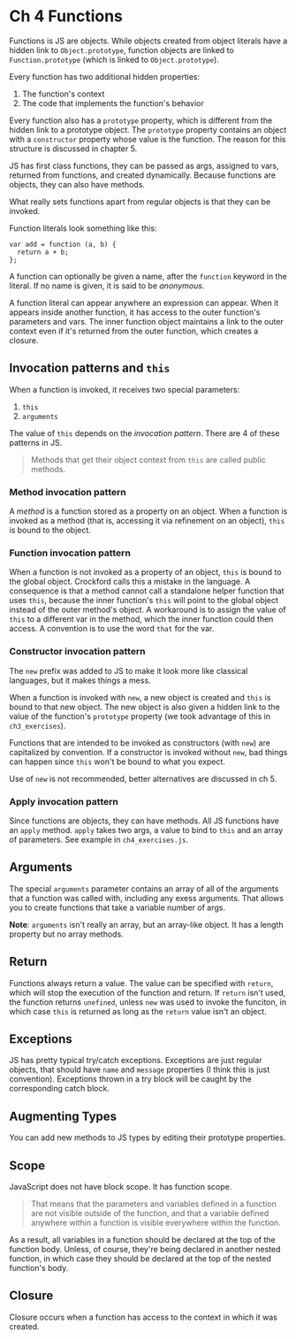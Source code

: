 Ch 4 Functions
==================

Functions is JS are objects. While objects created from object literals have a hidden link to `Object.prototype`, function objects are linked to `Function.prototype` (which is linked to `Object.prototype`).

Every function has two additional hidden properties:

1. The function's context
2. The code that implements the function's behavior

Every function also has a `prototype` property, which is different from the hidden link to a prototype object. The `prototype` property contains an object with a `constructor` property whose value is the function. The reason for this structure is discussed in chapter 5.

JS has first class functions, they can be passed as args, assigned to vars, returned from functions, and created dynamically. Because functions are objects, they can also have methods.

What really sets functions apart from regular objects is that they can be invoked.

Function literals look something like this:

```
var add = function (a, b) {
  return a + b;
};
```

A function can optionally be given a name, after the `function` keyword in the literal. If no name is given, it is said to be *anonymous*.

A function literal can appear anywhere an expression can appear. When it appears inside another function, it has access to the outer function's parameters and vars. The inner function object maintains a link to the outer context even if it's returned from the outer function, which creates a closure.


Invocation patterns and `this`
---------------------------------

When a function is invoked, it receives two special parameters:

1. `this`
2. `arguments`

The value of `this` depends on the *invocation pattern*. There are 4 of these patterns in JS.

> Methods that get their object context from `this` are called public methods.

### Method invocation pattern

A *method* is a function stored as a property on an object. When a function is invoked as a method (that is, accessing it via refinement on an object), `this` is bound to the object.

### Function invocation pattern

When a function is not invoked as a property of an object, `this` is bound to the global object. Crockford calls this a mistake in the language. A consequence is that a method cannot call a standalone helper function that uses `this`, because the inner function's `this` will point to the global object instead of the outer method's object. A workaround is to assign the value of `this` to a different var in the method, which the inner function could then access. A convention is to use the word `that` for the var.

### Constructor invocation pattern

The `new` prefix was added to JS to make it look more like classical languages, but it makes things a mess.

When a function is invoked with `new`, a new object is created and `this` is bound to that new object. The new object is also given a hidden link to the value of the function's `prototype` property (we took advantage of this in `ch3_exercises`).

Functions that are intended to be invoked as constructors (with `new`) are capitalized by convention. If a constructor is invoked without `new`, bad things can happen since `this` won't be bound to what you expect.

Use of `new` is not recommended, better alternatives are discussed in ch 5.

### Apply invocation pattern

Since functions are objects, they can have methods. All JS functions have an `apply` method. `apply` takes two args, a value to bind to `this` and an array of parameters. See example in `ch4_exercises.js`.


Arguments
------------------------

The special `arguments` parameter contains an array of all of the arguments that a function was called with, including any exess arguments. That allows you to create functions that take a variable number of args.

**Note**: `arguments` isn't really an array, but an array-like object. It has a length property but no array methods.


Return
-----------------------

Functions always return a value. The value can be specified with `return`, which will stop the execution of the function and return. If `return` isn't used, the function returns `unefined`, unless `new` was used to invoke the funciton, in which case `this` is returned as long as the `return` value isn't an object.


Exceptions
-----------------------

JS has pretty typical try/catch exceptions. Exceptions are just regular objects, that should have `name` and `message` properties (I think this is just convention). Exceptions thrown in a try block will be caught by the corresponding catch block.

Augmenting Types
---------------------

You can add new methods to JS types by editing their prototype properties.


Scope
---------------------

JavaScript does not have block scope. It has function scope.

> That means that the parameters and variables defined in a function are not visible outside of the function, and that a variable defined anywhere within a function is visible everywhere within the function.

As a result, all variables in a function should be declared at the top of the function body. Unless, of course, they're being declared in another nested function, in which case they should be declared at the top of the nested function's body.


Closure
---------------------

Closure occurs when a function has access to the context in which it was created.
